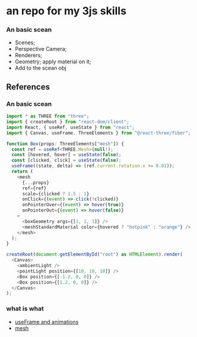 # an repo for my 3js skills

### An basic scean

- Scenes;
- Perspective Camera;
- Renderers;
- Geometry; apply material on it;
- Add to the scean obj

## References

### An basic scean

```ts
import * as THREE from "three";
import { createRoot } from "react-dom/client";
import React, { useRef, useState } from "react";
import { Canvas, useFrame, ThreeElements } from "@react-three/fiber";

function Box(props: ThreeElements["mesh"]) {
  const ref = useRef<THREE.Mesh>(null!);
  const [hovered, hover] = useState(false);
  const [clicked, click] = useState(false);
  useFrame((state, delta) => (ref.current.rotation.x += 0.01));
  return (
    <mesh
      {...props}
      ref={ref}
      scale={clicked ? 1.5 : 1}
      onClick={(event) => click(!clicked)}
      onPointerOver={(event) => hover(true)}
      onPointerOut={(event) => hover(false)}
    >
      <boxGeometry args={[1, 1, 1]} />
      <meshStandardMaterial color={hovered ? "hotpink" : "orange"} />
    </mesh>
  );
}

createRoot(document.getElementById("root") as HTMLElement).render(
  <Canvas>
    <ambientLight />
    <pointLight position={[10, 10, 10]} />
    <Box position={[-1.2, 0, 0]} />
    <Box position={[1.2, 0, 0]} />
  </Canvas>
);
```

### what is what

- [useFrame and animations](https://docs.pmnd.rs/react-three-fiber/tutorials/basic-animations)
- [mesh](https://threejs.org/docs/#api/en/objects/Mesh)
